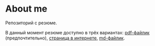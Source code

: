 # About me

Репозиторий с резюме.

В данный момент резюме доступно в трёх вариантах: [pdf-файлик](https://vzalygin.github.io/aboutme/about.pdf) (предпочтительно),  [страница в интернете](https://vzalygin.github.io/aboutme/), [md-файлик](https://github.com/vzalygin/aboutme/blob/master/about_common.md).